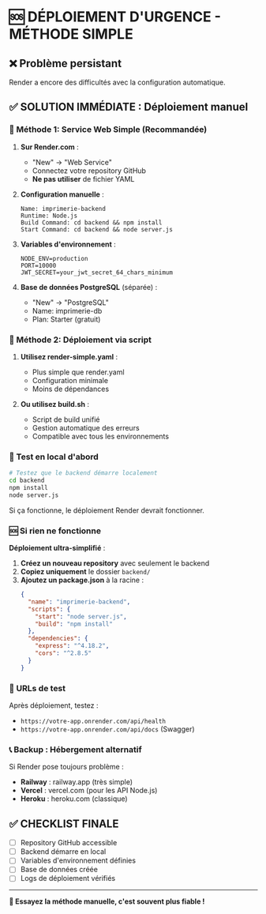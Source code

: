 # 🆘 DÉPLOIEMENT D'URGENCE - MÉTHODE SIMPLE

## ❌ Problème persistant
Render a encore des difficultés avec la configuration automatique.

## ✅ SOLUTION IMMÉDIATE : Déploiement manuel

### 🎯 Méthode 1: Service Web Simple (Recommandée)

1. **Sur Render.com** :
   - "New" → "Web Service"
   - Connectez votre repository GitHub
   - **Ne pas utiliser** de fichier YAML

2. **Configuration manuelle** :
   ```
   Name: imprimerie-backend
   Runtime: Node.js
   Build Command: cd backend && npm install
   Start Command: cd backend && node server.js
   ```

3. **Variables d'environnement** :
   ```
   NODE_ENV=production
   PORT=10000
   JWT_SECRET=your_jwt_secret_64_chars_minimum
   ```

4. **Base de données PostgreSQL** (séparée) :
   - "New" → "PostgreSQL"
   - Name: imprimerie-db
   - Plan: Starter (gratuit)

### 🎯 Méthode 2: Déploiement via script

1. **Utilisez render-simple.yaml** :
   - Plus simple que render.yaml
   - Configuration minimale
   - Moins de dépendances

2. **Ou utilisez build.sh** :
   - Script de build unifié
   - Gestion automatique des erreurs
   - Compatible avec tous les environnements

### 🔧 Test en local d'abord

```bash
# Testez que le backend démarre localement
cd backend
npm install
node server.js
```

Si ça fonctionne, le déploiement Render devrait fonctionner.

### 🆘 Si rien ne fonctionne

**Déploiement ultra-simplifié** :

1. **Créez un nouveau repository** avec seulement le backend
2. **Copiez uniquement** le dossier `backend/`
3. **Ajoutez un package.json** à la racine :
   ```json
   {
     "name": "imprimerie-backend",
     "scripts": {
       "start": "node server.js",
       "build": "npm install"
     },
     "dependencies": {
       "express": "^4.18.2",
       "cors": "^2.8.5"
     }
   }
   ```

### 🎯 URLs de test

Après déploiement, testez :
- `https://votre-app.onrender.com/api/health`
- `https://votre-app.onrender.com/api/docs` (Swagger)

### 📞 Backup : Hébergement alternatif

Si Render pose toujours problème :
- **Railway** : railway.app (très simple)
- **Vercel** : vercel.com (pour les API Node.js)
- **Heroku** : heroku.com (classique)

## ✅ CHECKLIST FINALE

- [ ] Repository GitHub accessible
- [ ] Backend démarre en local
- [ ] Variables d'environnement définies
- [ ] Base de données créée
- [ ] Logs de déploiement vérifiés

---

**🚀 Essayez la méthode manuelle, c'est souvent plus fiable !**